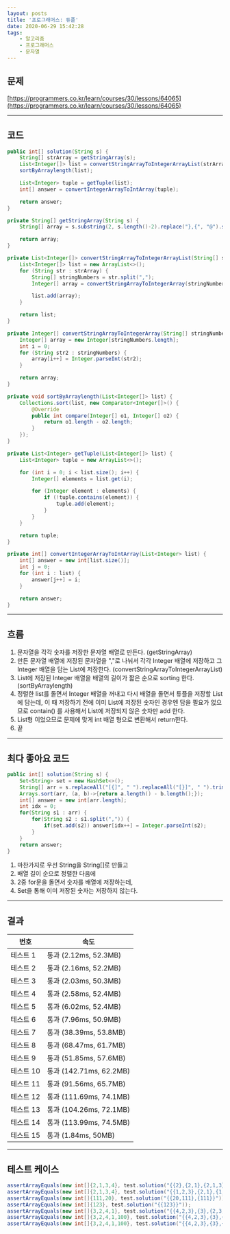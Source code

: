 ```yaml
---
layout: posts
title: '프로그래머스: 튜플'
date: 2020-06-29 15:42:28
tags:
    - 알고리즘
    - 프로그래머스
    - 문자열
---
```


## 문제

[https://programmers.co.kr/learn/courses/30/lessons/64065](https://programmers.co.kr/learn/courses/30/lessons/64065)
* * *

## 코드

```java
public int[] solution(String s) {
    String[] strArray = getStringArray(s);
    List<Integer[]> list = convertStringArrayToIntegerArrayList(strArray);
    sortByArraylength(list);

    List<Integer> tuple = getTuple(list);
    int[] answer = convertIntegerArrayToIntArray(tuple);

    return answer;
}

private String[] getStringArray(String s) {
    String[] array = s.substring(2, s.length()-2).replace("},{", "@").split("@");

    return array;
}

private List<Integer[]> convertStringArrayToIntegerArrayList(String[] strArray) {
    List<Integer[]> list = new ArrayList<>();
    for (String str : strArray) {
        String[] stringNumbers = str.split(",");
        Integer[] array = convertStringArrayToIntegerArray(stringNumbers);

        list.add(array);
    }

    return list;
}

private Integer[] convertStringArrayToIntegerArray(String[] stringNumbers) {
    Integer[] array = new Integer[stringNumbers.length];
    int i = 0;
    for (String str2 : stringNumbers) {
        array[i++] = Integer.parseInt(str2);
    }

    return array;
}

private void sortByArraylength(List<Integer[]> list) {
    Collections.sort(list, new Comparator<Integer[]>() {
        @Override
        public int compare(Integer[] o1, Integer[] o2) {
            return o1.length - o2.length;
        }
    });
}

private List<Integer> getTuple(List<Integer[]> list) {
    List<Integer> tuple = new ArrayList<>();

    for (int i = 0; i < list.size(); i++) {
        Integer[] elements = list.get(i);

        for (Integer element : elements) {
            if (!tuple.contains(element)) {
                tuple.add(element);
            }
        }
    }

    return tuple;
}

private int[] convertIntegerArrayToIntArray(List<Integer> list) {
    int[] answer = new int[list.size()];
    int j = 0;
    for (int i : list) {
        answer[j++] = i;
    }

    return answer;
}
```

* * *

## 흐름

1. 문자열을 각각 숫자를 저장한 문자열 배열로 만든다. (getStringArray)
2. 만든 문자열 배열에 저장된 문자열을 ","로 나눠서 각각 Integer 배열에 저장하고 그 Integer 배열을 담는 List에 저장한다. (convertStringArrayToIntegerArrayList)
3. List에 저장된 Integer 배열을 배열의 길이가 짧은 순으로 sorting 한다. (sortByArraylength)
4. 정렬한 list를 돌면서 Integer 배열을 꺼내고 다시 배열을 돌면서 튜플을 저장할 List에 담는데, 이 때 저장하기 전에 이미 List에 저장된 숫자인 경우엔 담을 필요가 없으므로 contain() 를 사용해서 List에 저장되지 않은 숫자만 add 한다.
5. List형 이었으므로 문제에 맞게 int 배열 형으로 변환해서 return한다.
6. 끝

* * *

## 최다 좋아요 코드

```java
public int[] solution(String s) {
    Set<String> set = new HashSet<>();
    String[] arr = s.replaceAll("[{]", " ").replaceAll("[}]", " ").trim().split(" , ");
    Arrays.sort(arr, (a, b)->{return a.length() - b.length();});
    int[] answer = new int[arr.length];
    int idx = 0;
    for(String s1 : arr) {
        for(String s2 : s1.split(",")) {
            if(set.add(s2)) answer[idx++] = Integer.parseInt(s2);
        }
    }
    return answer;
}
```

1. 마찬가지로 우선 String을 String[]로 만들고
2. 배열 길이 순으로 정렬한 다음에
3. 2중 for문을 돌면서 숫자를 배열에 저장하는데,
4. Set을 통해 이미 저장된 숫자는 저장하지 않는다.

* * *

## 결과

|번호|속도|
|----|----|
|테스트 1 |    통과 (2.12ms, 52.3MB)
|테스트 2 |    통과 (2.16ms, 52.2MB)
|테스트 3 |    통과 (2.03ms, 50.3MB)
|테스트 4 |    통과 (2.58ms, 52.4MB)
|테스트 5 |    통과 (6.02ms, 52.4MB)
|테스트 6 |    통과 (7.96ms, 50.9MB)
|테스트 7 |    통과 (38.39ms, 53.8MB)
|테스트 8 |    통과 (68.47ms, 61.7MB)
|테스트 9 |    통과 (51.85ms, 57.6MB)
|테스트 10 |    통과 (142.71ms, 62.2MB)
|테스트 11 |    통과 (91.56ms, 65.7MB)
|테스트 12 |    통과 (111.69ms, 74.1MB)
|테스트 13 |    통과 (104.26ms, 72.1MB)
|테스트 14 |    통과 (113.99ms, 74.5MB)
|테스트 15 |    통과 (1.84ms, 50MB)
* * *

## 테스트 케이스

```java
assertArrayEquals(new int[]{2,1,3,4}, test.solution("{{2},{2,1},{2,1,3},{2,1,3,4}}"));
assertArrayEquals(new int[]{2,1,3,4}, test.solution("{{1,2,3},{2,1},{1,2,4,3},{2}}"));
assertArrayEquals(new int[]{111,20}, test.solution("{{20,111},{111}}"));
assertArrayEquals(new int[]{123}, test.solution("{{123}}"));
assertArrayEquals(new int[]{3,2,4,1}, test.solution("{{4,2,3},{3},{2,3,4,1},{2,3}}"));
assertArrayEquals(new int[]{3,2,4,1,100}, test.solution("{{4,2,3},{3},{2,3,4,1},{2,3},{2,3,4,1,100}}"));
assertArrayEquals(new int[]{3,2,4,1,100}, test.solution("{{4,2,3},{3},{2,3,4,1},{2,3},{2,3,4,1,100}}"));
```
